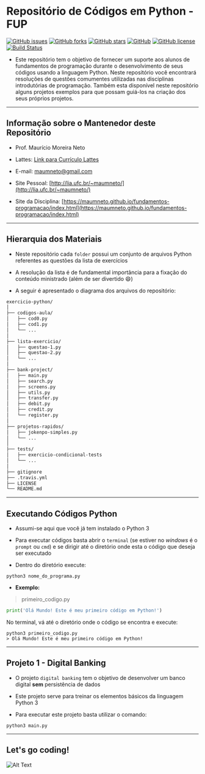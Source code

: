# **Repositório de Códigos em Python - FUP**

[![GitHub issues](https://img.shields.io/github/issues/maumneto/exercicio-python)](https://github.com/maumneto/exercicio-python/issues)
[![GitHub forks](https://img.shields.io/github/forks/maumneto/exercicio-python)](https://github.com/maumneto/exercicio-python/network)
[![GitHub stars](https://img.shields.io/github/stars/maumneto/exercicio-python)](https://github.com/maumneto/exercicio-python/stargazers)
[![GitHub](https://img.shields.io/badge/version-1.0.0-orange)](https://img.shields.io/badge/version-1.0.0-orange)
[![GitHub license](https://img.shields.io/github/license/maumneto/exercicio-python)](https://github.com/maumneto/exercicio-python/blob/master/LICENSE)
[![Build Status](https://travis-ci.org/maumneto/exercicio-python.svg?branch=master)](https://travis-ci.org/maumneto/exercicio-python)
  
- Este repositório tem o objetivo de fornecer um suporte aos alunos de fundamentos de programação durante o desenvolvimento de seus códigos usando a linguagem Python. Neste repositório você encontrará resoluções de questões comumentes utilizadas nas disciplinas introdutórias de programação. Também esta disponível neste repositório alguns projetos exemplos para que possam guiá-los na criação dos seus próprios projetos.
  
-----

## **Informação sobre o Mantenedor deste Repositório**

- Prof. Maurício Moreira Neto
  
- Lattes: [Link para Currículo Lattes](http://lattes.cnpq.br/7534400645876830)
  
- E-mail: <maumneto@gmail.com>
  
- Site Pessoal: [http://lia.ufc.br/~maumneto/](http://lia.ufc.br/~maumneto/)

- Site da Disciplina: [https://maumneto.github.io/fundamentos-programacao/index.html](https://maumneto.github.io/fundamentos-programacao/index.html)

-----

## **Hierarquia dos Materiais**

- Neste repositório cada `folder` possui um conjunto de arquivos Python referentes as questões da lista de exercícios
  
- A resolução da lista é de fundamental importância para a fixação do conteúdo ministrado (além de ser divertido :smile:)
  
- A seguir é apresentado o diagrama dos arquivos do repositório:
  
```markdown
exercicio-python/
│
├── codigos-aula/
│   ├── cod0.py
│   ├── cod1.py
│   └── ...
│
├── lista-exercicio/
│   ├── questao-1.py
│   ├── questao-2.py
│   └── ...
│
├── bank-project/
│   ├── main.py
│   ├── search.py
│   ├── screens.py
│   ├── utils.py
│   ├── transfer.py
│   ├── debit.py
│   ├── credit.py
│   └── register.py
│
├── projetos-rapidos/
│   ├── jokenpo-simples.py
│   └── ...
│
├── tests/
│   ├── exercicio-condicional-tests
│   └── ...
│
├── gitignore
├── .travis.yml
├── LICENSE
└── README.md
```

-----

## **Executando Códigos Python**

- Assumi-se aqui que você já tem instalado o Python 3

- Para executar códigos basta abrir o `terminal` (se estiver no *windows* é o `prompt` ou `cmd`) e se dirigir até o diretório onde esta o código que deseja ser executado
  
- Dentro do diretório execute:

```console
python3 nome_do_programa.py
```

- **Exemplo:**

> primeiro_codigo.py

```python
print('Olá Mundo! Este é meu primeiro código em Python!')
```

No terminal, vá até o diretório onde o código se encontra e execute:

```console
python3 primeiro_codigo.py
> Olá Mundo! Este é meu primeiro código em Python!
```

-----

## **Projeto 1 - Digital Banking**

- O projeto `digital banking` tem o objetivo de desenvolver um banco digital **sem** persistência de dados

- Este projeto serve para treinar os elementos básicos da linguagem Python 3

- Para executar este projeto basta utilizar o comando:

```console
python3 main.py
```

-----

## **Let's go coding!**

![Alt Text](https://media.giphy.com/media/LmNwrBhejkK9EFP504/giphy.gif)
